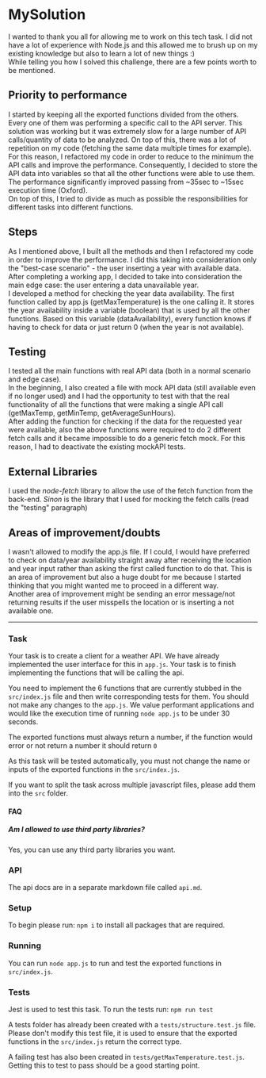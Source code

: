 # MySolution
I wanted to thank you all for allowing me to work on this tech task. I did not have a lot of experience with Node.js and this allowed me to brush up on my existing knowledge but also to learn a lot of new things :)
<br>
While telling you how I solved this challenge, there are a few points worth to be mentioned.

## Priority to performance
I started by keeping all the exported functions divided from the others. Every one of them was performing a specific call to the API server. This solution was working but it was extremely slow for a large number of API calls/quantity of data to be analyzed. On top of this, there was a lot of repetition on my code (fetching the same data multiple times for example). <br>
For this reason, I refactored my code in order to reduce to the minimum the API calls and improve the performance. Consequently, I decided to store the API data into variables so that all the other functions were able to use them. The performance significantly improved passing from ~35sec to ~15sec execution time (Oxford).<br>
On top of this, I tried to divide as much as possible the responsibilities for different tasks into different functions.

## Steps
As I mentioned above, I built all the methods and then I refactored my code in order to improve the performance. I did this taking into consideration only the "best-case scenario" - the user inserting a year with available data. <br>
After completing a working app, I decided to take into consideration the main edge case: the user entering a data unavailable year. <br>
I developed a method for checking the year data availability. The first function called by app.js (getMaxTemperature) is the one calling it. It stores the year availability inside a variable (boolean) that is used by all the other functions. Based on this variable (dataAvailability), every function knows if having to check for data or just return 0 (when the year is not available).

## Testing
I tested all the main functions with real API data (both in a normal scenario and edge case).<br>
In the beginning, I also created a file with mock API data (still available even if no longer used) and I had the opportunity to test with that the real functionality of all the functions that were making a single API call (getMaxTemp, getMinTemp, getAverageSunHours).<br>
After adding the function for checking if the data for the requested year were available, also the above functions were required to do 2 different fetch calls and it became impossible to do a generic fetch mock. For this reason, I had to deactivate the existing mockAPI tests.

## External Libraries
I used the *node-fetch* library to allow the use of the fetch function from the back-end.
*Sinon* is the library that I used for mocking the fetch calls (read the "testing" paragraph)

## Areas of improvement/doubts
I wasn't allowed to modify the app.js file. If I could, I would have preferred to check on data/year availability straight away after receiving the location and year input rather than asking the first called function to do that. This is an area of improvement but also a huge doubt for me because I started thinking that you might wanted me to proceed in a different way.<br>
Another area of improvement might be sending an error message/not returning results if the user misspells the location or is inserting a not available one. 


----------

### Task
Your task is to create a client for a weather API.
We have already implemented the user interface for this in `app.js`. Your task is to finish implementing the functions that will be calling the api.

You need to implement the 6 functions that are currently stubbed in the `src/index.js` file and then write corresponding tests for them. You should not make any changes to the `app.js`. We value performant applications and would like the execution time of running `node app.js` to be under 30 seconds.

The exported functions must always return a number, if the function would error or not return a number it should return `0`

As this task will be tested automatically, you must not change the name or inputs of the exported functions in the `src/index.js`.

If you want to split the task across multiple javascript files, please add them into the `src` folder.

#### FAQ
##### Am I allowed to use third party libraries?
Yes, you can use any third party libraries you want.

### API
The api docs are in a separate markdown file called `api.md`.

### Setup
To begin please run: `npm i` to install all packages that are required.

### Running 
You can run `node app.js` to run and test the exported functions in `src/index.js`. 

### Tests
Jest is used to test this task.
To run the tests run: `npm run test`

A tests folder has already been created with a `tests/structure.test.js` file. Please don't modify this test file, it is used to ensure that the exported functions in the `src/index.js` return the correct type.

A failing test has also been created in `tests/getMaxTemperature.test.js`. Getting this to test to pass should be a good starting point.
